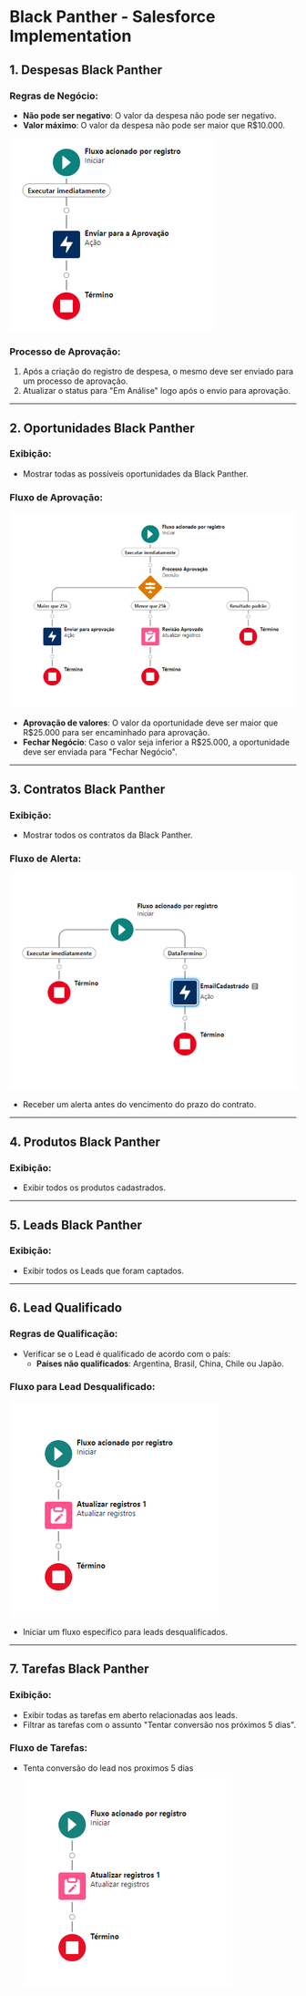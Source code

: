 # Black Panther - Salesforce Implementation

## 1. Despesas Black Panther
### Regras de Negócio:
- **Não pode ser negativo**: O valor da despesa não pode ser negativo.
- **Valor máximo**: O valor da despesa não pode ser maior que R$10.000.

![Oportunidades](assets/Aprova%20Despesas.png)

### Processo de Aprovação:
1. Após a criação do registro de despesa, o mesmo deve ser enviado para um processo de aprovação.
2. Atualizar o status para "Em Análise" logo após o envio para aprovação.

---

## 2. Oportunidades Black Panther
### Exibição:
- Mostrar todas as possíveis oportunidades da Black Panther.

### Fluxo de Aprovação:

![Oportunidades](assets/Atualiza%20Processo%20Aprovacao%20OP.png)
- **Aprovação de valores**: O valor da oportunidade deve ser maior que R$25.000 para ser encaminhado para aprovação.
- **Fechar Negócio**: Caso o valor seja inferior a R$25.000, a oportunidade deve ser enviada para "Fechar Negócio".

---

## 3. Contratos Black Panther
### Exibição:
- Mostrar todos os contratos da Black Panther.

### Fluxo de Alerta:
![Oportunidades](assets/Vencimento%20Contrato.png)
- Receber um alerta antes do vencimento do prazo do contrato.

---

## 4. Produtos Black Panther
### Exibição:
- Exibir todos os produtos cadastrados.

---

## 5. Leads Black Panther
### Exibição:
- Exibir todos os Leads que foram captados.

---

## 6. Lead Qualificado
### Regras de Qualificação:
- Verificar se o Lead é qualificado de acordo com o país:
  - **Países não qualificados**: Argentina, Brasil, China, Chile ou Japão.

### Fluxo para Lead Desqualificado:
![Oportunidades](assets/Lead_Qualificado.png)
- Iniciar um fluxo específico para leads desqualificados.

---

## 7. Tarefas Black Panther
### Exibição:
- Exibir todas as tarefas em aberto relacionadas aos leads.
- Filtrar as tarefas com o assunto "Tentar conversão nos próximos 5 dias".

### Fluxo de Tarefas:
- Tenta conversão do lead nos proximos 5 dias
![Oportunidades](assets/Lead_Qualificado.png)